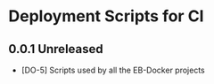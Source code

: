 # Deployment Scripts for CI

## 0.0.1 Unreleased

* [DO-5] Scripts used by all the EB-Docker projects
